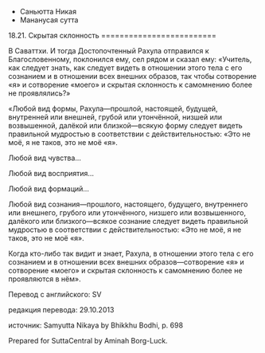 









* Саньютта Никая
* Мананусая сутта


18\.21\. Скрытая склонность
\=\=\=\=\=\=\=\=\=\=\=\=\=\=\=\=\=\=\=\=\=\=\=\=\=



В Саваттхи\. И тогда Достопочтенный Рахула отправился к Благословенному, поклонился ему, сел рядом и сказал ему: «Учитель, как следует знать, как следует видеть в отношении этого тела с его сознанием и в отношении всех внешних образов, так чтобы сотворение «я» и сотворение «моего» и скрытая склонность к самомнению более не проявлялись?»


«Любой вид формы, Рахула—прошлой, настоящей, будущей, внутренней или внешней, грубой или утончённой, низшей или возвышенной, далёкой или близкой—всякую форму следует видеть правильной мудростью в соответствии с действительностью: «Это не моё, я не таков, это не моё «я»\.


Любой вид чувства…


Любой вид восприятия…


Любой вид формаций…


Любой вид сознания—прошлого, настоящего, будущего, внутреннего или внешнего, грубого или утончённого, низшего или возвышенного, далёкого или близкого—всякое сознание следует видеть правильной мудростью в соответствии с действительностью: «Это не моё, я не таков, это не моё «я»\.


Когда кто\-либо так видит и знает, Рахула, в отношении этого тела с его сознанием и в отношении всех внешних образов—сотворение «я» и сотворение «моего» и скрытая склонность к самомнению более не проявляются в нём»\.



Перевод с английского: SV


редакция перевода: 29\.10\.2013


источник: Samyutta Nikaya by Bhikkhu Bodhi, p\. 698


Prepared for SuttaCentral by Aminah Borg\-Luck\.






